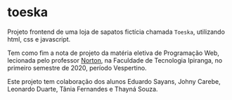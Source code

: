 # toeska

Projeto frontend de uma loja de sapatos fictícia chamada `Toeska`, utilizando
html, css e javascript.

Tem como fim a nota de projeto da matéria eletiva de Programação Web, lecionada
pelo professor [Norton](http://professor.norton.net.br/), na Faculdade de
Tecnologia Ipiranga, no primeiro semestre de 2020, período Vespertino.

Este projeto tem colaboração dos alunos Eduardo Sayans, Johny Carebe, Leonardo
Duarte, Tânia Fernandes e Thayná Souza.

